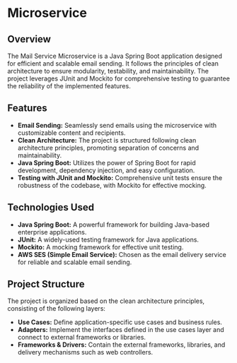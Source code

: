 # Microservice

## Overview
The Mail Service Microservice is a Java Spring Boot application designed for efficient and scalable email sending. It follows the principles of clean architecture to ensure modularity, testability, and maintainability. 
The project leverages JUnit and Mockito for comprehensive testing to guarantee the reliability of the implemented features.

## Features
- **Email Sending:** Seamlessly send emails using the microservice with customizable content and recipients.
- **Clean Architecture:** The project is structured following clean architecture principles, promoting separation of concerns and maintainability.
- **Java Spring Boot:** Utilizes the power of Spring Boot for rapid development, dependency injection, and easy configuration.
- **Testing with JUnit and Mockito:** Comprehensive unit tests ensure the robustness of the codebase, with Mockito for effective mocking.

## Technologies Used
- **Java Spring Boot:** A powerful framework for building Java-based enterprise applications.
- **JUnit:** A widely-used testing framework for Java applications.
- **Mockito:** A mocking framework for effective unit testing.
- **AWS SES (Simple Email Service):** Chosen as the email delivery service for reliable and scalable email sending.

## Project Structure
The project is organized based on the clean architecture principles, consisting of the following layers:
- **Use Cases:** Define application-specific use cases and business rules.
- **Adapters:** Implement the interfaces defined in the use cases layer and connect to external frameworks or libraries.
- **Frameworks & Drivers:** Contain the external frameworks, libraries, and delivery mechanisms such as web controllers.
